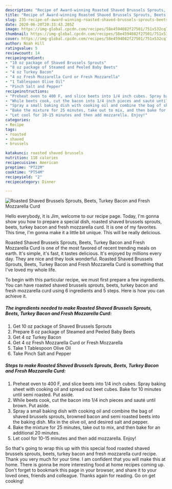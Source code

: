 ```yaml
---
description: "Recipe of Award-winning Roasted Shaved Brussels Sprouts, Beets, Turkey Bacon and Fresh Mozzarella Curd"
title: "Recipe of Award-winning Roasted Shaved Brussels Sprouts, Beets, Turkey Bacon and Fresh Mozzarella Curd"
slug: 235-recipe-of-award-winning-roasted-shaved-brussels-sprouts-beets-turkey-bacon-and-fresh-mozzarella-curd
date: 2020-06-20T20:33:43.205Z
image: https://img-global.cpcdn.com/recipes/58e4594082f27501/751x532cq70/roasted-shaved-brussels-sprouts-beets-turkey-bacon-and-fresh-mozzarella-curd-recipe-main-photo.jpg
thumbnail: https://img-global.cpcdn.com/recipes/58e4594082f27501/751x532cq70/roasted-shaved-brussels-sprouts-beets-turkey-bacon-and-fresh-mozzarella-curd-recipe-main-photo.jpg
cover: https://img-global.cpcdn.com/recipes/58e4594082f27501/751x532cq70/roasted-shaved-brussels-sprouts-beets-turkey-bacon-and-fresh-mozzarella-curd-recipe-main-photo.jpg
author: Noah Hill
ratingvalue: 5
reviewcount: 14
recipeingredient:
- "10 oz package of Shaved Brussels Sprouts"
- "8 oz package of Steamed and Peeled Baby Beets"
- "4 oz Turkey Bacon"
- "4 oz Fresh Mozzarella Curd or Fresh Mozzarella"
- "1 Tablespoon Olive Oil"
- "Pinch Salt and Pepper"
recipeinstructions:
- "Preheat oven to 400 F, and slice beets into 1/4 inch cubes. Spray baking sheet with cooking oil and spread out beet cubes. Bake for 10 minutes until semi roasted. Put aside."
- "While beets cook, cut the bacon into 1/4 inch pieces and sauté until brown. Put aside."
- "Spray a small baking dish with cooking oil and combine the bag of shaved brussels sprouts, browned bacon and semi roasted beets into the baking dish. Mix in the olive oil, and desired salt and pepper."
- "Bake the mixture for 25 minutes, take out to mix, and then bake for an additional 20 minutes."
- "Let cool for 10-15 minutes and then add mozzarella. Enjoy!"
categories:
- Recipe
tags:
- roasted
- shaved
- brussels

katakunci: roasted shaved brussels 
nutrition: 118 calories
recipecuisine: American
preptime: "PT22M"
cooktime: "PT54M"
recipeyield: "2"
recipecategory: Dinner

---
```



![Roasted Shaved Brussels Sprouts, Beets, Turkey Bacon and Fresh Mozzarella Curd](https://img-global.cpcdn.com/recipes/58e4594082f27501/751x532cq70/roasted-shaved-brussels-sprouts-beets-turkey-bacon-and-fresh-mozzarella-curd-recipe-main-photo.jpg)

Hello everybody, it is Jim, welcome to our recipe page. Today, I'm gonna show you how to prepare a special dish, roasted shaved brussels sprouts, beets, turkey bacon and fresh mozzarella curd. It is one of my favorites. This time, I'm gonna make it a little bit unique. This will be really delicious.



Roasted Shaved Brussels Sprouts, Beets, Turkey Bacon and Fresh Mozzarella Curd is one of the most favored of recent trending meals on earth. It's simple, it's fast, it tastes delicious. It's enjoyed by millions every day. They are nice and they look wonderful. Roasted Shaved Brussels Sprouts, Beets, Turkey Bacon and Fresh Mozzarella Curd is something that I've loved my whole life.


To begin with this particular recipe, we must first prepare a few ingredients. You can have roasted shaved brussels sprouts, beets, turkey bacon and fresh mozzarella curd using 6 ingredients and 5 steps. Here is how you can achieve it.

<!--inarticleads1-->

##### The ingredients needed to make Roasted Shaved Brussels Sprouts, Beets, Turkey Bacon and Fresh Mozzarella Curd:

1. Get 10 oz package of Shaved Brussels Sprouts
1. Prepare 8 oz package of Steamed and Peeled Baby Beets
1. Get 4 oz Turkey Bacon
1. Get 4 oz Fresh Mozzarella Curd or Fresh Mozzarella
1. Take 1 Tablespoon Olive Oil
1. Take Pinch Salt and Pepper




<!--inarticleads2-->

##### Steps to make Roasted Shaved Brussels Sprouts, Beets, Turkey Bacon and Fresh Mozzarella Curd:

1. Preheat oven to 400 F, and slice beets into 1/4 inch cubes. Spray baking sheet with cooking oil and spread out beet cubes. Bake for 10 minutes until semi roasted. Put aside.
1. While beets cook, cut the bacon into 1/4 inch pieces and sauté until brown. Put aside.
1. Spray a small baking dish with cooking oil and combine the bag of shaved brussels sprouts, browned bacon and semi roasted beets into the baking dish. Mix in the olive oil, and desired salt and pepper.
1. Bake the mixture for 25 minutes, take out to mix, and then bake for an additional 20 minutes.
1. Let cool for 10-15 minutes and then add mozzarella. Enjoy!




So that's going to wrap this up with this special food roasted shaved brussels sprouts, beets, turkey bacon and fresh mozzarella curd recipe. Thank you very much for your time. I am confident that you will make this at home. There is gonna be more interesting food at home recipes coming up. Don't forget to bookmark this page in your browser, and share it to your loved ones, friends and colleague. Thanks again for reading. Go on get cooking!
